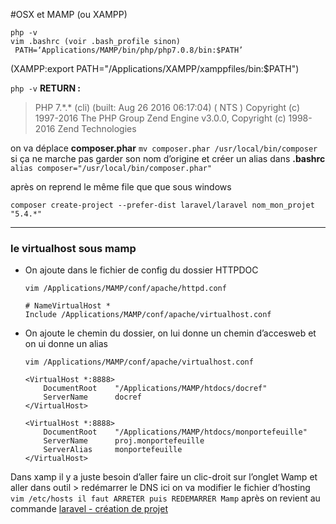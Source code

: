 #OSX et MAMP (ou XAMPP)
```shell
php -v
vim .bashrc (voir .bash_profile sinon)
 PATH=‘Applications/MAMP/bin/php/php7.0.8/bin:$PATH’
```
(XAMPP:export PATH="/Applications/XAMPP/xamppfiles/bin:$PATH")

`php -v`
**RETURN :**
>PHP 7.\*.\* (cli) (built: Aug 26 2016 06:17:04) ( NTS )
Copyright (c) 1997-2016 The PHP Group
Zend Engine v3.0.0, Copyright (c) 1998-2016 Zend Technologies


on va déplace **composer.phar**
```mv composer.phar /usr/local/bin/composer```  
si ça ne marche pas garder son nom d’origine et créer un alias dans **.bashrc**
`alias composer="/usr/local/bin/composer.phar"`

après on reprend le même file que que sous windows
```
composer create-project --prefer-dist laravel/laravel nom_mon_projet "5.4.*" 
```

-----


### le virtualhost sous mamp

- On ajoute dans le fichier de config du dossier HTTPDOC
    ```
    vim /Applications/MAMP/conf/apache/httpd.conf
    
    # NameVirtualHost *
    Include /Applications/MAMP/conf/apache/virtualhost.conf
    ```

- On ajoute le chemin du dossier, on lui donne un chemin d’accesweb et on ui donne un alias
    ```
    vim /Applications/MAMP/conf/apache/virtualhost.conf
    
    <VirtualHost *:8888>
        DocumentRoot	"/Applications/MAMP/htdocs/docref"
        ServerName		docref
    </VirtualHost>
    
    <VirtualHost *:8888>
        DocumentRoot	"/Applications/MAMP/htdocs/monportefeuille"
        ServerName		proj.monportefeuille
        ServerAlias		monportefeuille
    </VirtualHost>  
    ```
    
Dans xamp il y a juste besoin d’aller faire un clic-droit sur l’onglet Wamp et aller dans outil > redémarrer le DNS ici on va modifier le fichier d’hosting
    ```
     vim /etc/hosts il faut ARRETER puis REDEMARRER Mamp
    ```
après on revient au commande [laravel - création de projet](laravel/procedureCreationProjet.md)
                             
